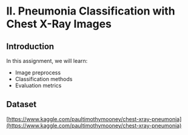 # II. Pneumonia Classification with Chest X-Ray Images
## Introduction
In this assignment, we will learn:

- Image preprocess
- Classification methods
- Evaluation metrics

## Dataset
[https://www.kaggle.com/paultimothymooney/chest-xray-pneumonia](https://www.kaggle.com/paultimothymooney/chest-xray-pneumonia)


